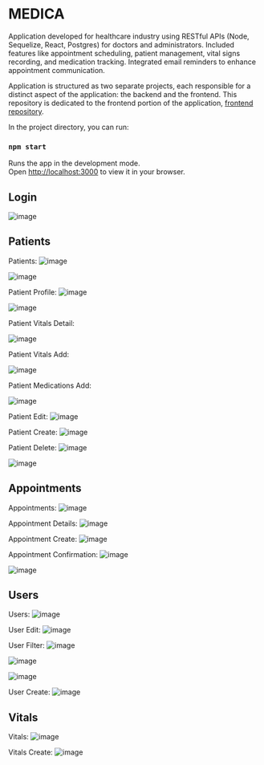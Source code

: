 # MEDICA

Application developed for healthcare industry using RESTful APIs (Node, Sequelize, React, Postgres) for doctors and administrators. Included features like appointment scheduling, patient management, vital signs recording, and medication tracking. Integrated email reminders to enhance appointment communication.

Application is structured as two separate projects, each responsible for a distinct aspect of the application: the backend and the frontend. This repository is dedicated to the frontend portion of the application, [frontend repository](https://github.com/basicem/medica-api).


In the project directory, you can run:

### `npm start`

Runs the app in the development mode.\
Open [http://localhost:3000](http://localhost:3000) to view it in your browser.

<h2>Login</h2>

![image](https://github.com/basicem/medica-web/assets/96090279/22b90cc9-28c0-48d9-8f81-478475185076)


<h2>Patients</h2>

Patients:
![image](https://github.com/basicem/medica-web/assets/96090279/2b35fd92-0c69-46f3-9808-804e3de6fbab)

![image](https://github.com/basicem/medica-web/assets/96090279/7e0b927a-542b-4a3f-bb94-fb9cf938f7be)


Patient Profile:
![image](https://github.com/basicem/medica-web/assets/96090279/d952f0da-ed96-4e09-8580-a13095594f80)

![image](https://github.com/basicem/medica-web/assets/96090279/c5f20794-b684-4c6a-a602-217e8d84c02f)

Patient Vitals Detail:

![image](https://github.com/basicem/medica-web/assets/96090279/52e5e397-bb97-4463-a082-55f04bd4a07e)

Patient Vitals Add:

![image](https://github.com/basicem/medica-web/assets/96090279/32a01de7-8fb4-4b76-a2f0-17e15f9e7faa)

Patient Medications Add: 

![image](https://github.com/basicem/medica-web/assets/96090279/70bba349-fcf6-4fa1-8e94-edea765bb3f5)

Patient Edit:
![image](https://github.com/basicem/medica-web/assets/96090279/17b7a8dc-728c-466b-bb2c-9245571b943d)


Patient Create:
![image](https://github.com/basicem/medica-web/assets/96090279/e2bd47d3-4273-4300-b3d3-05f4d939f210)


Patient Delete:
![image](https://github.com/basicem/medica-web/assets/96090279/4c98617d-bf2a-44ea-a2f2-89c9c0734764)

![image](https://github.com/basicem/medica-web/assets/96090279/6b03409a-5297-4ebc-a59a-3d955185751e)

<h2>Appointments</h2>

Appointments:
![image](https://github.com/basicem/medica-web/assets/96090279/e154514f-0c0c-4439-a0ca-092f22f3143f)

Appointment Details:
![image](https://github.com/basicem/medica-web/assets/96090279/eaa9985a-1972-424a-8916-6619d28d1da3)

Appointment Create:
![image](https://github.com/basicem/medica-web/assets/96090279/df851176-2131-4018-91cf-a59df70a30da)

Appointment Confirmation:
![image](https://github.com/basicem/medica-web/assets/96090279/ae50e5ca-2149-48be-ba9a-e6bf06ea6e2e)

![image](https://github.com/basicem/medica-web/assets/96090279/166252ac-32b7-4fc6-97c3-52c5968a2dcd)


<h2>Users</h2>

Users:
![image](https://github.com/basicem/medica-web/assets/96090279/e3fdb351-a19d-4cb5-b806-716db1e9a420)


User Edit:
![image](https://github.com/basicem/medica-web/assets/96090279/1d95a2b6-0ac5-472b-b53a-50efcdd13bb4)


User Filter:
![image](https://github.com/basicem/medica-web/assets/96090279/ca2b326d-26ab-497d-a653-8097906f11c3)

![image](https://github.com/basicem/medica-web/assets/96090279/33f05f68-edfc-4db9-8470-581494cbcab7)

![image](https://github.com/basicem/medica-web/assets/96090279/5651fc08-692e-46ab-9abb-c3305e8b3bde)

User Create:
![image](https://github.com/basicem/medica-web/assets/96090279/ab095cd1-248b-45e5-908d-cdd0b85c6473)

<h2>Vitals</h2>

Vitals:
![image](https://github.com/basicem/medica-web/assets/96090279/cb7e0194-753d-49dd-93e7-d9974795c057)

Vitals Create:
![image](https://github.com/basicem/medica-web/assets/96090279/b04deb6a-f445-49f8-8a49-21469f505c1d)











